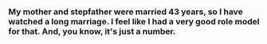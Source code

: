 ### My mother and stepfather were married 43 years, so I have watched a long marriage. I feel like I had a very good role model for that. And, you know, it's just a number.